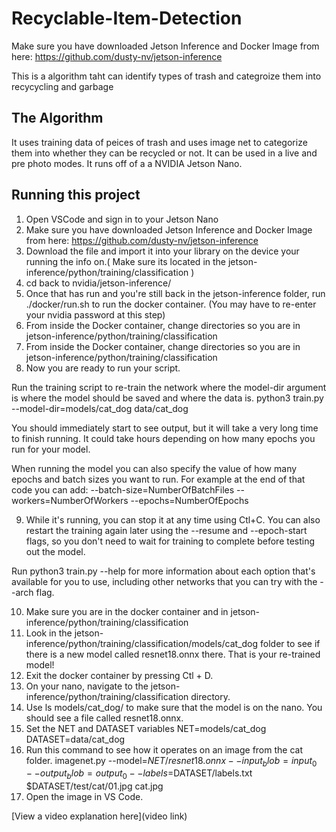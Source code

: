 # Recyclable-Item-Detection

Make sure you have downloaded Jetson Inference and Docker Image from here: https://github.com/dusty-nv/jetson-inference

This is a algorithm taht can identify types of trash and categroize them into recycycling and garbage



## The Algorithm

It uses training data of peices of trash and uses image net to categorize them into whether they can be recycled or not. It can be used in a live and pre photo modes. It runs off of a a NVIDIA Jetson Nano.

## Running this project

1. Open VSCode and sign in to your Jetson Nano
2. Make sure you have downloaded Jetson Inference and Docker Image from here: https://github.com/dusty-nv/jetson-inference
3. Download the file and import it into your library on the device your running the info on.( Make sure its located in the jetson-inference/python/training/classification )
4. cd back to nvidia/jetson-inference/
5. Once that has run and you're still back in the jetson-inference folder, run ./docker/run.sh to run the docker container. (You may have to re-enter your nvidia password at this step)
6. From inside the Docker container, change directories so you are in jetson-inference/python/training/classification
7. From inside the Docker container, change directories so you are in jetson-inference/python/training/classification
8. Now you are ready to run your script.

Run the training script to re-train the network where the model-dir argument is where the model should be saved and where the data is. 
python3 train.py --model-dir=models/cat_dog data/cat_dog
 
You should immediately start to see output, but it will take a very long time to finish running. It could take hours depending on how many epochs you run for your model.
 
When running the model you can also specify the value of how many epochs and batch sizes you want to run. For example at the end of that code you can add:
--batch-size=NumberOfBatchFiles --workers=NumberOfWorkers --epochs=NumberOfEpochs

9. While it's running, you can stop it at any time using Ctl+C. You can also restart the training again later using the --resume and --epoch-start flags, so you don't need to wait for training to complete before testing out the model.

Run python3 train.py --help for more information about each option that's available for you to use, including other networks that you can try with the --arch flag.

10. Make sure you are in the docker container and in jetson-inference/python/training/classification
11. Look in the jetson-inference/python/training/classification/models/cat_dog folder to see if there is a new model called resnet18.onnx there. That is your re-trained model!
12. Exit the docker container by pressing Ctl + D.
13. On your nano, navigate to the jetson-inference/python/training/classification directory.
14. Use ls models/cat_dog/ to make sure that the model is on the nano. You should see a file called resnet18.onnx.
15. Set the NET and DATASET variables
    NET=models/cat_dog
    DATASET=data/cat_dog
16. Run this command to see how it operates on an image from the cat folder.
    imagenet.py --model=$NET/resnet18.onnx --input_blob=input_0 --output_blob=output_0 --labels=$DATASET/labels.txt $DATASET/test/cat/01.jpg cat.jpg
17. Open the image in VS Code.



[View a video explanation here](video link)
